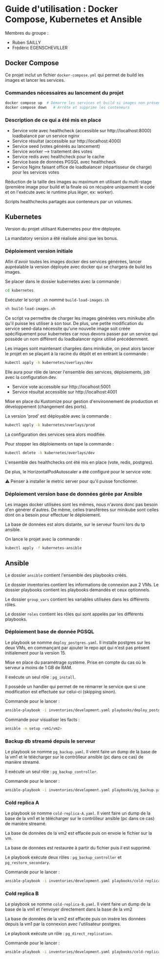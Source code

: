 # Guide d'utilisation : Docker Compose, Kubernetes et Ansible

Membres du groupe :
- Ruben SAILLY
- Frédéric EGENSCHEVILLER

## Docker Compose

Ce projet inclut un fichier `docker-compose.yml` qui permet de build les images et lancer les services.

### Commandes nécessaires au lancement du projet

```bash
docker compose up  # Démarre les services et build si images non présentes
docker compose down   # Arrête et supprime les conteneurs
```

### Description de ce qui a été mis en place

- Service vote avec healthcheck (accessible sur http://localhost:8000) loadbalancé par un service nginx
- Service résultat (accessible sur http://localhost:4000)
- Service seed (votes générés au lancement)
- Service worker --> traitement des votes
- Service redis avec healthcheck pour le cache
- Service base de données PGSQL avec healthcheck
- Service Nginx faisant office de loadbalancer (répartisseur de charge) pour les services votes

Réduction de la taille des images au maximum en utilisant du multi-stage (première image pour build et la finale où on récupère uniquement le code et on l'exécute avec le runtime plus léger, ex: worker).

Scripts healthchecks partagés aux conteneurs par un volumes.

## Kubernetes

Version du projet utilisant Kubernetes pour être déployée.

La mandatory version a été réalisée ainsi que les bonus.

### Déploiement version initiale

Afin d'avoir toutes les images docker des services générées, lancer aupréalable la version déployée avec docker qui se chargera de build les images.

Se placer dans le dossier kubernetes avec la commande :

```bash
cd kubernetes
```

Exécuter le script `.sh` nommé `build-load-images.sh`

```bash
sh build-load-images.sh
```

Ce script va permettre de charger les images générées vers minikube afin qu'il puisse les utiliser à son tour. De plus, une petite modification du service seed-data nécessite qu'une nouvelle image soit créée spécifiquement pour kubernetes car nous devons passer par un service qui possède un nom différent du loadbalancer nginx utilisé précédemment.

Les images sont maintenant chargées dans minikube, on peut alors lancer le projet en se plaçant à la racine du dépôt et en entrant la commande :

```bash
kubectl apply -k kubernetes/overlays/dev
```

Elle aura pour rôle de lancer l'ensemble des services, déploiements, job avec la configuration dev.

- Service vote accessible sur http://localhost:5001
- Service résultat accessible sur http://localhost:4001

Mise en place du Kustomize pour gestion d'environnement de production et développement (changement des ports).

La version 'prod' est déployable avec la commande :

```bash
kubectl apply -k kubernetes/overlays/prod
```

La configuration des services sera alors modifiée.

Pour stopper les déploiements on tape la commande :

```bash
kubectl delete -k kubernetes/overlays/dev
```

L'ensemble des healthchecks ont été mis en place (vote, redis, postgres).

De plus, le HorizontalPodAutoscaler a été configuré pour le service vote.

⚠️ Penser à installer le metric server pour qu'il puisse fonctionner.

### Déploiement version base de données gérée par Ansible

Les images docker utilisées sont les mêmes, nous n'avons donc pas besoin d'en générer d'autres. De même, celles transférées sur minikube sont celles dont on a besoin pour effectuer le déploiement.

La base de données est alors distante, sur le serveur fourni lors du tp ansible.

On lance le projet avec la commande :

```bash
kubectl apply -f kubernetes-ansible
```

## Ansible

Le dossier `ansible` contient l'ensemble des playbooks créés.

Le dossier inventories contient les informations de connexion aux 2 VMs. Le dossier playbooks contient les playbooks demandés et ceux optionnels.

Le dossier `group_vars` contient les variables utilisées dans les différents rôles.

Le dossier `roles` contient les rôles qui sont appelés par les différents playbooks.

### Déploiement base de donnée PGSQL

Le playbook se nomme `deploy_postgres.yaml`. Il installe postgres sur les deux VMs, en commançant par ajouter le repo apt qui n'est pas présent initialement pour la version 15.

Mise en place du paramétrage système.
Prise en compte du cas où le serveur a moins de 1 GB de RAM.

Il exécute un seul rôle : `pg_install`.

Il possède un handler qui permet de ne rémarrer le service que si une modification est effectuée sur celui-ci (skipping sinon).

Commande pour le lancer :

```bash
ansible-playbook -i inventories/development.yaml playbooks/deploy_postgres.yaml
```

Commande pour visualiser les facts :

```bash
ansible -m setup <vm1/vm2>
```

### Backup db streamé depuis le serveur

Le playbook se nomme `pg_backup.yaml`. Il vient faire un dump de la base de la vm1 et le télécharger sur le contrôlleur ansible (pc dans ce cas) de manière streamé.

Il exécute un seul rôle : `pg_backup_controller`.

Commande pour le lancer :

```bash
ansible-playbook -i inventories/development.yaml playbooks/pg_backup.yaml
```

### Cold replica A

Le playbook se nomme `cold-replica-A.yaml`. Il vient faire un dump de la base de la vm1 et le télécharger sur le contrôlleur ansible (pc dans ce cas) de manière streamé.

La base de données de la vm2 est effacée puis on envoie le fichier sur la vm.

La base de données est restaurée à partir du fichier puis il est supprimé.

Le playbook exécute deux rôles : `pg_backup_controller` et `pg_restore_secondary`.

Commande pour le lancer :

```bash
ansible-playbook -i inventories/development.yaml playbooks/cold-replica-A.yaml
```

### Cold replica B

Le playbook se nomme `cold-replica-B.yaml`. Il vient faire un dump de la base de la vm1 et l'envoyer directement dans la base de la vm2

La base de données de la vm2 est effacée puis on insère les données depuis la vm1 par la connexion avec l'utilisateur postgres.

Le playbook exécute un rôle : `pg_direct_replication`.

Commande pour le lancer :

```bash
ansible-playbook -i inventories/development.yaml playbooks/cold-replica-B.yaml
```
